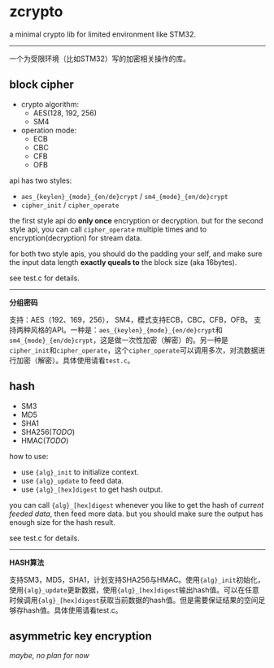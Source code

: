 # zcrypto
a minimal crypto lib for limited environment like STM32.

---
一个为受限环境（比如STM32）写的加密相关操作的库。

## block cipher
* crypto algorithm:
    * AES(128, 192, 256)
    * SM4
* operation mode:
    * ECB
    * CBC
    * CFB
    * OFB

api has two styles:
* `aes_{keylen}_{mode}_{en/de}crypt` / `sm4_{mode}_{en/de}crypt`
* `cipher_init` / `cipher_operate`

the first style api do **only once** encryption or decryption. but for the second style api, you can call `cipher_operate` multiple times and to encryption(decryption) for stream data.

for both two style apis, you should do the padding your self, and make sure the input data length **exactly queals to** the block size (aka 16bytes).

see test.c for details.

---
**分组密码**

支持：AES（192、169，256）， SM4，模式支持ECB，CBC，CFB，OFB。
支持两种风格的API。一种是：`aes_{keylen}_{mode}_{en/de}crypt`和`sm4_{mode}_{en/de}crypt`，这是做一次性加密（解密）的。另一种是`cipher_init`和`cipher_operate`，这个`cipher_operate`可以调用多次，对流数据进行加密（解密）。具体使用请看`test.c`。

## hash
* SM3
* MD5
* SHA1
* SHA256(*TODO*)
* HMAC(*TODO*)

how to use:
* use `{alg}_init` to initialize context.
* use `{alg}_update` to feed data.
* use `{alg}_[hex]digest` to get hash output.

you can call `{alg}_[hex]digest` whenever you like to get the hash of *current feeded data*, then feed more data. but you should make sure the output has enough size for the hash result.

see test.c for details.

---
**HASH算法**

支持SM3，MD5，SHA1，计划支持SHA256与HMAC。使用`{alg}_init`初始化，使用`{alg}_update`更新数据，使用`{alg}_[hex]digest`输出hash值。可以在任意时候调用`{alg}_[hex]digest`获取当前数据的hash值。但是需要保证结果的空间足够存hash值。具体使用请看test.c。

## asymmetric key encryption
*maybe, no plan for now*
